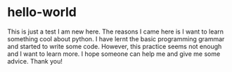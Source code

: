 # hello-world
This is just a test 
I am new here. The reasons I came here is I want to learn something cool about python.
I have lernt the basic programming grammar and started to write some code. However, this practice seems not enough and I want to learn more. I hope someone can help me and give me some advice. Thank you!
